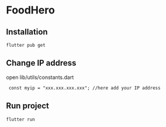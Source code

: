 # FoodHero

## Installation
```flutter pub get```

## Change IP address
open lib/utils/constants.dart

``` const myip = "xxx.xxx.xxx.xxx"; //here add your IP address```

## Run project
```flutter run```

